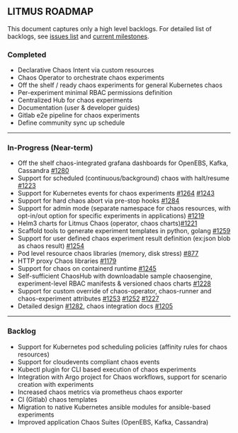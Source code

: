 ## LITMUS ROADMAP

This document captures only a high level backlogs. For detailed list of backlogs, see [issues list](https://github.com/litmuschaos/litmus/issues) and [current milestones](https://github.com/litmuschaos/litmus/milestones). 

### Completed

- Declarative Chaos Intent via custom resources
- Chaos Operator to orchestrate chaos experiments
- Off the shelf / ready chaos experiments for general Kubernetes chaos
- Per-experiment minimal RBAC permissions definition
- Centralized Hub for chaos experiments
- Documentation (user & developer guides)
- Gitlab e2e pipeline for chaos experiments
- Define community sync up schedule 

------

### In-Progress (Near-term) 

- Off the shelf chaos-integrated grafana dashboards for OpenEBS, Kafka, Cassandra [#1280](https://github.com/litmuschaos/litmus/issues/1280)
-  Support for scheduled (continuous/background) chaos with halt/resume [#1223](https://github.com/litmuschaos/litmus/issues/1223)
-   Support for Kubernetes events for chaos experiments [#1264](https://github.com/litmuschaos/litmus/issues/1244) [#1243](https://github.com/litmuschaos/litmus/issues/1243)
-    Support for hard chaos abort via pre-stop hooks [#1284](https://github.com/litmuschaos/litmus/issues/1284)
-    Support for admin mode (separate namespace for chaos resources, with opt-in/out option for specific experiments in applications) [#1219](https://github.com/litmuschaos/litmus/issues/1219)
- Helm3 charts for Litmus Chaos (operator, chaos charts)[#1221](https://github.com/litmuschaos/litmus/issues/1221)
- Scaffold tools to generate experiment templates in python, golang [#1259](https://github.com/litmuschaos/litmus/issues/1259)
- Support for user defined chaos experiment result definition (ex:json blob as chaos result) [#1254](https://github.com/litmuschaos/litmus/issues/1254)
- Pod level resource chaos libraries (memory, disk stress) [#877](https://github.com/litmuschaos/litmus/issues/877)
- HTTP proxy Chaos libraries [#1179](https://github.com/litmuschaos/litmus/issues/1179)
- Support for chaos on containerd runtime [#1245](https://github.com/litmuschaos/litmus/issues/1245)
- Self-sufficient ChaosHub with downloadable sample chaosengine, experiment-level RBAC manifests & versioned chaos charts [#1228](https://github.com/litmuschaos/litmus/issues/1228)
- Support for custom override of chaos-operator, chaos-runner and chaos-experiment attributes [#1253](https://github.com/litmuschaos/litmus/issues/1253) [#1252](https://github.com/litmuschaos/litmus/issues/1252) [#1227](https://github.com/litmuschaos/litmus/issues/1227)
- Detailed design [#1282](https://github.com/litmuschaos/litmus/issues/1282), chaos integration docs [#1205](https://github.com/litmuschaos/litmus/issues/1205)  

------

### Backlog

- Support for Kubernetes pod scheduling policies (affinity rules for chaos resources)
- Support for cloudevents compliant chaos events
- Kubectl plugin for CLI based execution of chaos experiments
- Integration with Argo project for Chaos workflows, support for scenario creation with experiments
- Increased chaos metrics via prometheus chaos exporter
- CI (Gitlab) chaos templates
- Migration to native Kubernetes ansible modules for ansible-based experiments
- Improved application Chaos Suites (OpenEBS, Kafka, Cassandra) 
